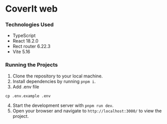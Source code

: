 # CoverIt web

### Technologies Used
- TypeScript
- React 18.2.0
- Rect router 6.22.3
- Vite 5.16

### Running the Projects
1. Clone the repository to your local machine.
2. Install dependencies by running `pnpm i`.
3. Add .env file
```shell
cp .env.example .env
```
4. Start the development server with `pnpm run dev`.
5. Open your browser and navigate to `http://localhost:3000/` to view the project.
